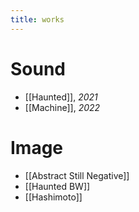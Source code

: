 ```yaml
---
title: works
---
```


# Sound

- [[Haunted]], *2021*
- [[Machine]], *2022*

# Image

- [[Abstract Still Negative]]
- [[Haunted BW]]
- [[Hashimoto]]


